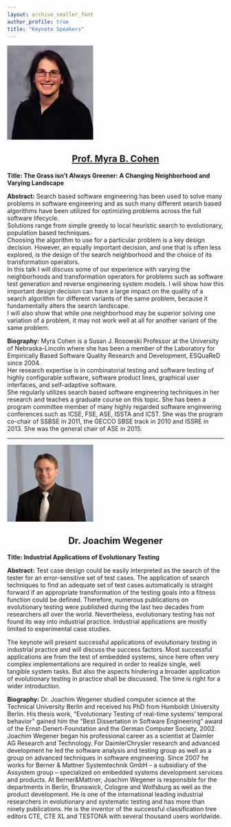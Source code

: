 ```yaml
---
layout: archive_smaller_font
author_profile: true
title: "Keynote Speakers"
---
```


<link rel="stylesheet" href="../css/keynotes.css">

<img src="../images/myra.jpg" class="keynote_photo" width="200">

<center><h2><a href="http://cse.unl.edu/~myra/index.html">Prof. Myra B. Cohen</a></h2></center>

<b>Title: The Grass isn’t Always Greener:  A Changing Neighborhood and Varying Landscape  </b>


<b>Abstract:</b> 
Search based software engineering has been used to solve many problems in software engineering and as 
such many different search based algorithms have been utilized for optimizing problems across the full software lifecycle.  
Solutions range from simple greedy to local heuristic search to evolutionary, population based techniques.  
Choosing the algorithm to use for a particular problem is a key design decision.  However, an equally important decision, 
and one that is often less explored, is the design of the search neighborhood and the choice of its transformation operators.  
In this talk I will discuss some of our experience with varying the neighborhoods and transformation operators for problems 
such as software test generation and reverse engineering system models. I will show how this important design decision can have a 
large impact on the quality of a search algorithm for different variants of the same problem, because it fundamentally alters the search landscape.  
I will also show that while one neighborhood may be superior solving one variation of a problem, it may not work well at all for another variant 
of the same problem.

<b>Biography:</b> Myra Cohen is a Susan J. Rosowski Professor at the University of Nebraska-Lincoln where she has been a member 
of the Laboratory for Empirically Based Software Quality Research and Development, ESQuaReD since 2004.  
Her research expertise is in combinatorial testing and software testing of highly configurable software, 
software product lines, graphical user interfaces, and self-adaptive software.  
She regularly utilizes search based software engineering techniques in her research and teaches a graduate course on this topic. 
She has been a program committee member of many highly regarded software engineering conferences such as ICSE, FSE, ASE, ISSTA and ICST. 
She was the program co-chair of SSBSE in 2011, the GECCO SBSE track in 2010 and ISSRE in 2013. She was the general chair of ASE in 2015.

---

<img src="../images/joachim.jpg" class="keynote_photo" width="200">

<center><h2>Dr. Joachim Wegener</h2></center>


<b>Title: Industrial Applications of Evolutionary Testing</b>


<b>Abstract:</b> Test case design could be easily interpreted as the search of the tester for an error-sensitive set of test cases. 
The application of search techniques to find an adequate set of test cases automatically is straight forward if an appropriate transformation 
of the testing goals into a fitness function could be defined. Therefore, numerous publications on evolutionary testing were published during 
the last two decades from researchers all over the world. Nevertheless, evolutionary testing has not found its way into industrial practice. 
Industrial applications are mostly limited to experimental case studies.

 

The keynote will present successful applications of evolutionary testing in industrial practice and will discuss the success factors. 
Most successful applications are from the test of embedded systems, since here often very complex implementations are required in order to realize single, 
well tangible system tasks. But also the aspects hindering a broader application of evolutionary testing in practice shall be discussed. 
The time is right for a wider introduction. 

<b>Biography:</b> Dr. Joachim Wegener studied computer science at the Technical University Berlin and received his PhD from Humboldt University Berlin. His thesis work, “Evolutionary Testing of real-time systems’ temporal behavior” gained him the “Best Dissertation in Software Engineering” award of the Ernst-Denert-Foundation and the German Computer Society, 2002. Joachim Wegener began his professional career as a scientist at Daimler AG Research and Technology.  For DaimlerChrysler research and advanced development he led the software analysis and testing group as well as a group on advanced techniques in software engineering.  Since 2007 he works for Berner & Mattner  Systemtechnik GmbH – a subsidiary of the Assystem group – specialized on embedded systems development services and products. At Berner&Mattner, Joachim Wegener is responsible for the departments in Berlin, Brunswick, Cologne and Wolfsburg as well as the product development.  He is one of the international leading industrial researchers in evolutionary and systematic testing and has more than ninety publications. He is the inventor of the successful classification tree editors CTE, CTE XL and TESTONA with several thousand users worldwide. 
